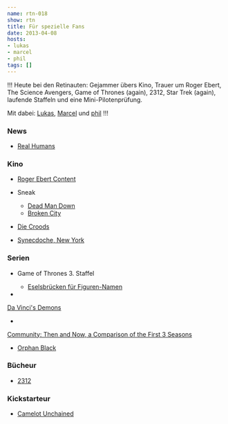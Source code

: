 ```yaml
---
name: rtn-018
show: rtn
title: Für spezielle Fans
date: 2013-04-08
hosts:
- lukas
- marcel
- phil
tags: []
---
```

!!!
Heute bei den Retinauten: Gejammer übers Kino, Trauer um Roger Ebert, The Science Avengers, Game of Thrones (again), 2312, Star Trek (again), laufende Staffeln und eine Mini-Pilotenprüfung.

Mit dabei: [Lukas](https://twitter.com/blubser), [Marcel](https://twitter.com/xartas) und [phil](https://twitter.com/philgrooves)
!!!

### News

- [Real Humans](http://www.arte.tv/de/programm/244,broadcastingNum=1509452,day=6,week=14,year=2013.html?fromRSS=true)

### Kino

- [Roger Ebert Content](http://www.suntimes.com/17320958-761/roger-ebert-dead-at-70-after-battle-with-cancer.html)
- Sneak
  - [Dead Man Down](http://www.imdb.com/title/tt2101341/)
  - [Broken City](http://www.imdb.com/title/tt1235522)

- [Die Croods](http://www.imdb.com/title/tt0481499/)
- [Synecdoche, New York](http://www.imdb.com/title/tt0383028)

### Serien

- Game of Thrones 3. Staffel
  - [Eselsbrücken für Figuren-Namen](http://www.vulture.com/2013/04/our-handy-game-of-thrones-weird-name-mnemonics.html)

-

[Da Vinci's Demons](https://www.youtube.com/watch?v=vgg9nnALFGA)

-

[Community: Then and Now, a Comparison of the First 3 Seasons](http://www.youtube.com/watch?v=CovKAyx6MQM)

- [Orphan Black](http://www.imdb.com/title/tt2234222/)

### Bücheur

- [2312](http://www.amazon.de/2312-Roman-Kim-Stanley-Robinson/dp/3453314352?tag=retinacast04-21)

### Kickstarteur

- [Camelot Unchained](http://www.kickstarter.com/projects/13861848/camelot-unchained)
